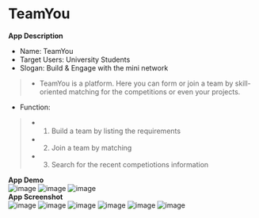 # TeamYou


 **App Description**
  * Name: TeamYou
  * Target Users: University Students
  * Slogan: Build & Engage with the mini network
  > * TeamYou is a platform. Here you can form or join a team by skill-oriented matching for the competitions or even your projects.
  * Function:
   > * 1. Build a team by listing the requirements 
   > * 2. Join a team by matching 
   > * 3. Search for the recent competiotions information
   
  **App Demo**</br>
  ![image](https://github.com/Lam129/TeamYou/blob/master/app_screenshot/Join.gif)
  ![image](https://github.com/Lam129/TeamYou/blob/master/app_screenshot/differentPage.gif)
  ![image](https://github.com/Lam129/TeamYou/blob/master/app_screenshot/notifiaction.gif)
  </br>
  **App Screenshot**</br>
  ![image](https://github.com/Lam129/TeamYou/blob/master/app_screenshot/我的頁面.jpeg)
  ![image](https://github.com/Lam129/TeamYou/blob/master/app_screenshot/比賽頁面.jpeg)
  ![image](https://github.com/Lam129/TeamYou/blob/master/app_screenshot/組隊頁面.jpeg)
  ![image](https://github.com/Lam129/TeamYou/blob/master/app_screenshot/組隊頁面2.jpeg)
  ![image](https://github.com/Lam129/TeamYou/blob/master/app_screenshot/通知頁面.jpeg)
  ![image](https://github.com/Lam129/TeamYou/blob/master/app_screenshot/隊伍頁面.jpeg)
